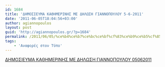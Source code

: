 ```yaml
---
id: 1684
title: 'ΔΗΜΟΣΙΕΥΜΑ ΚΑΘΗΜΕΡΙΝΗΣ ΜΕ ΔΗΛΩΣΗ ΓΙΑΝΝΟΠΟΥΛΟΥ 5-6-2011'
date: '2011-06-05T18:04:56+03:00'
author: agiannopoulos
layout: post
guid: 'http://agiannopoulos.gr/?p=1684'
permalink: /2011/06/05/%ce%b4%ce%b7%ce%bc%ce%bf%cf%83%ce%b9%ce%b5%cf%85%ce%bc%ce%b1-%ce%ba%ce%b1%ce%b8%ce%b7%ce%bc%ce%b5%cf%81%ce%b9%ce%bd%ce%b7%cf%83-%ce%bc%ce%b5-%ce%b4%ce%b7%ce%bb%cf%89%cf%83%ce%b7-%ce%b3%ce%b9%ce%b1/
tags:
    - 'Αναφορές στον Τύπο'
---
```


[ΔΗΜΟΣΙΕΥΜΑ ΚΑΘΗΜΕΡΙΝΗΣ ΜΕ ΔΗΛΩΣΗ ΓΙΑΝΝΟΠΟΥΛΟΥ 05062011](/wp-content/uploads/2012/04/ceb4ceb7cebccebfcf83ceb9ceb5cf85cebcceb1-cebaceb1ceb8ceb7cebcceb5cf81ceb9cebdceb7cf83-cebcceb5-ceb4ceb7cebbcf89cf83ceb7-ceb3ceb9ceb1.docx)
